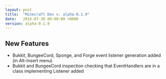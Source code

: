 ```yaml
---
layout: post
title:  "Minecraft Dev v. alpha-0.1.9"
date:   2016-07-30 00:00:00 +0000
version: alpha-0.1.9
---
```


## New Features

* Bukkit, BungeeCord, Sponge, and Forge event listener generation added (in Alt-Insert menu)
* Bukkit and BungeeCord inspection checking that EventHandlers are in a class implementing Listener added
